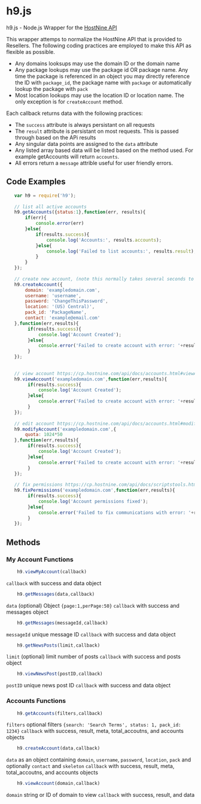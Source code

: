 h9.js
=====

h9.js - Node.js Wrapper for the [HostNine API](https://cp.hostnine.com/api/docs/)

This wrapper attemps to normalize the HostNine API that is provided to Resellers. The following coding practices are employed to make this API as flexible as possible.

 * Any domains looksups may use the domain ID or the domain name
 * Any package lookups may use the package id OR package name. Any time the package is referenced in an object you may directly reference the ID with `package_id`, the package name with `package` or automatically lookup the package with `pack`
 * Most location lookups may use the location ID or location name. The only exception is for `createAccount` method.

Each callback returns data with the following practices:

 * The `success` attribute is always persistant on all requests
 * The `result` attribute is persistant on most requests. This is passed through based on the APi results
 * Any singular data points are assigned to the `data` attribute
 * Any listed array based data will be listed based on the method used. For example getAccounts will return `accounts`.
 * All errors return a `message` attrible useful for user friendly errors.


Code Examples
-------------
```javascript
   var h9 = require('h9');
   
   // list all active accounts 
   h9.getAccounts({status:1},function(err, results){
       if(err){
           console.error(err)
       }else{
           if(results.success){
               console.log('Accounts:', results.accounts);
           }else{
               console.log('Failed to list accounts:', results.result);
           }
       }
   });
   
   // create new account, (note this normally takes several seconds to complete) https://cp.hostnine.com/api/docs/accounts.html#createAccount
   h9.createAccount({
       domain: 'exampledomain.com',
       username: 'username',
       password: 'ChangeThisPassword',
       location: '(US) Central)',
       pack_id: 'PackageName',
       contact: 'example@email.com'
   },function(err,results){
        if(results.success){
            console.log('Account Created');
        }else{
            console.error('Failed to create account with error: '+results.result);
        }
   });
   
   
   // view account https://cp.hostnine.com/api/docs/accounts.html#viewAccount
   h9.viewAccount('exampledomain.com',function(err,results){
        if(results.success){
            console.log('Account Created');
        }else{
            console.error('Failed to create account with error: '+results.result);
        }
   });
   
   // edit account https://cp.hostnine.com/api/docs/accounts.html#modifyAccount
   h9.modifyAccount('exampledomain.com',{
       quota: 1024*50
   },function(err,results){
        if(results.success){
            console.log('Account Created');
        }else{
            console.error('Failed to create account with error: '+results.result);
        }
   });
   
   // fix permissions https://cp.hostnine.com/api/docs/scriptstools.html#fixPermissions
   h9.fixPermissions('exampledomain.com',function(err,results){
        if(results.success){
            console.log('Account permissions fixed');
        }else{
            console.error('Failed to fix communications with error: '+results.result);
        }
   });
```

Methods
------------

### My Account Functions ###

```javascript
    h9.viewMyAccount(callback)
```

`callback` with success and data object

```javascript    
    h9.getMessages(data,callback)
```
`data` (optional) Object `{page:1,perPage:50}`
`callback` with success and messages object

```javascript    
    h9.getMessages(messageId,callback)
```
`messageId` unique message ID
`callback` with success and data object

```javascript
    h9.getNewsPosts(limit,callback)
```
`limit` (optional) limit number of posts
`callback` with success and posts object

```javascript
    h9.viewNewsPost(postID,callback)
```
`postID` unique news post ID
`callback` with success and data object

### Accounts Functions ###

```javascript
    h9.getAccounts(filters,callback)
```
`filters` optional filters `{search: 'Search Terms', status: 1, pack_id: 1234}`
`callback` with success, result, meta, total_accoutns, and accounts objects

```javascript
    h9.createAccount(data,callback)
```
`data` as an object containing `domain`, `username`, `password`, `location`, `pack` and optionally `contact` and `skeleton` 
`callback` with success, result, meta, total_accoutns, and accounts objects

```javascript
    h9.viewAccount(domain,callback)
```
`domain` string or ID of domain to view
`callback` with success, result, and data
